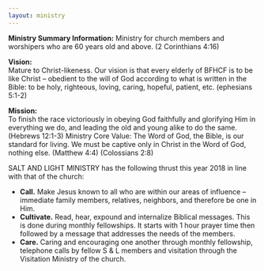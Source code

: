 ```yaml
---
layout: ministry
---
```

 
**Ministry Summary Information:** 
Ministry for church members and worshipers
who are 60 years old and above. (2 Corinthians 4:16)

**Vision:**  
Mature to Christ-likeness. Our vision is that every elderly of
BFHCF is to be like Christ – obedient to the will of God according to what
is written in the Bible: to be holy, righteous, loving, caring, hopeful, patient,
etc. (ephesians 5:1-2)

**Mission:**   
To finish the race victoriously in obeying God faithfully and
glorifying Him in everything we do, and leading the old and young alike to
do the same. (Hebrews 12:1-3)
Ministry Core Value: The Word of God, the Bible, is our standard for living.
We must be captive only in Christ in the Word of God, nothing else. (Matthew
4:4) (Colossians 2:8)

SALT AND LIGHT MINISTRY has the following thrust this year 2018 in line
with that of the church:

- **Call.** Make Jesus known to all who are within our areas of influence – immediate
family members, relatives, neighbors, and therefore be one in Him.
- **Cultivate.** Read, hear, expound and internalize Biblical messages. This
is done during monthly fellowships. It starts with 1 hour prayer time then
followed by a message that addresses the needs of the members.
- **Care.** Caring and encouraging one another through monthly fellowship,
telephone calls by fellow S & L members and visitation through the Visitation
Ministry of the church.